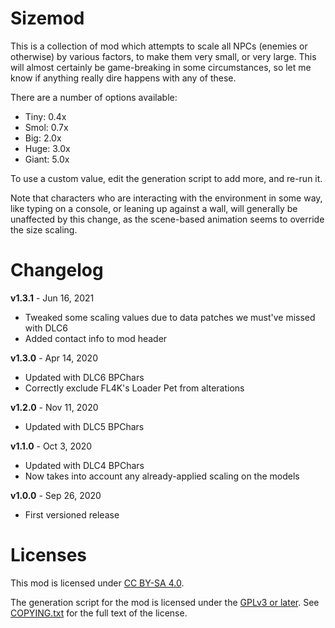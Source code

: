 Sizemod
=======

This is a collection of mod which attempts to scale all NPCs (enemies or
otherwise) by various factors, to make them very small, or very large.
This will almost certainly be game-breaking in some circumstances, so let
me know if anything really dire happens with any of these.

There are a number of options available:

* Tiny: 0.4x
* Smol: 0.7x
* Big: 2.0x
* Huge: 3.0x
* Giant: 5.0x

To use a custom value, edit the generation script to add more, and
re-run it.

Note that characters who are interacting with the environment in some way,
like typing on a console, or leaning up against a wall, will generally
be unaffected by this change, as the scene-based animation seems to override
the size scaling.

Changelog
=========

**v1.3.1** - Jun 16, 2021
 * Tweaked some scaling values due to data patches we must've missed with DLC6
 * Added contact info to mod header

**v1.3.0** - Apr 14, 2020
 * Updated with DLC6 BPChars
 * Correctly exclude FL4K's Loader Pet from alterations

**v1.2.0** - Nov 11, 2020
 * Updated with DLC5 BPChars

**v1.1.0** - Oct 3, 2020
 * Updated with DLC4 BPChars
 * Now takes into account any already-applied scaling on the models

**v1.0.0** - Sep 26, 2020
 * First versioned release
 
Licenses
========

This mod is licensed under [CC BY-SA 4.0](https://creativecommons.org/licenses/by-sa/4.0/).

The generation script for the mod is licensed under the
[GPLv3 or later](https://www.gnu.org/licenses/quick-guide-gplv3.html).
See [COPYING.txt](../../COPYING.txt) for the full text of the license.

